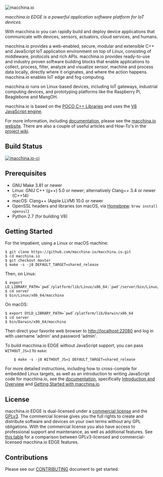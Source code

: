 ![macchina.io][logo]

*macchina.io EDGE is a powerful application software platform for IoT devices.*

With macchina.io you can rapidly build and deploy device applications that communicate with devices, sensors, actuators, cloud services, and humans.

macchina.io provides a web-enabled, secure, modular and extensible C++ and JavaScript IoT application environment on top of Linux, consisting of middleware, protocols and rich APIs.
macchina.io provides ready-to-use and industry proven software building blocks that enable applications to collect, process, filter, analyze and visualize sensor, machine and process data locally, directly where it originates, and where the action happens.
macchina.io enables IoT edge and fog computing.

macchina.io runs on Linux-based devices, including IoT gateways, industrial computing devices, and prototyping platforms like the Raspberry Pi, Beaglebone and MangOH.

macchina.io is based on the [POCO C++ Libraries](https://pocoproject.org) and
uses the [V8 JavaScript engine](https://developers.google.com/v8/).

For more information, including [documentation](https://macchina.io/docs), please see the
[macchina.io website](https://macchina.io). There are also a couple of useful articles and How-To's in the
[project wiki](https://github.com/macchina-io/macchina.io/wiki).


Build Status
------------

[![macchina.io-ci](https://github.com/macchina-io/macchina.io/actions/workflows/ci.yml/badge.svg?branch=develop)](https://github.com/macchina-io/macchina.io/actions/workflows/ci.yml)


Prerequisites
-------------

  - GNU Make 3.81 or newer
  - Linux: GNU C++ (g++) 5.0 or newer; alternatively Clang++ 3.4 or newer (C++14)
  - macOS: Clang++ (Apple LLVM) 10.0 or newer
  - OpenSSL headers and libraries (on macOS, via [Homebrew](http://brew.sh): `brew install openssl`)
  - Python 2.7 (for building V8)


Getting Started
---------------

For the impatient, using a Linux or macOS machine:

    $ git clone https://github.com/macchina-io/macchina.io.git
    $ cd macchina.io
    $ git checkout master
    $ make -s -j8 DEFAULT_TARGET=shared_release

Then, on Linux:

    $ export LD_LIBRARY_PATH=`pwd`/platform/lib/Linux/x86_64:`pwd`/server/bin/Linux/x86_64/codeCache
    $ cd server
    $ bin/Linux/x86_64/macchina

On macOS:

    $ export DYLD_LIBRARY_PATH=`pwd`/platform/lib/Darwin/x86_64
    $ cd server
    $ bin/Darwin/x86_64/macchina

Then direct your favorite web browser to <http://localhost:22080> and log in with username 'admin' and password 'admin'.

To build macchina.io EDGE without JavaScript support, you can pass `WITHOUT_JS=1` to `make`:

```
    $ make -s -j8 WITHOUT_JS=1 DEFAULT_TARGET=shared_release
```

For more detailed instructions, including how to cross-compile for embedded Linux targets,
as well as an introduction to writing JavaScript code for macchina.io, see
the [documentation](http://macchina.io/docs/index.html), specifically
[Introduction and Overview](http://macchina.io/docs/00100-MacchinaIntroduction.html) and
[Getting Started with macchina.io](http://macchina.io/docs/00100-MacchinaIntroduction.html).

License
-------

macchina.io EDGE is dual-licensed under a [commercial license](https://macchina.io/sdk_licensing.html)
and the [GPLv3](LICENSE.html). The commercial license gives you the full rights to create and distribute software and devices on
your own terms without any GPL obligations. With the commercial license you also have access to professional support and maintenance,
as well as additional features.
See [this table](https://macchina.io/sdk_licensing.html#table) for a comparison between
GPLv3-licensed and commercial-licensed macchina.io EDGE features.

Contributions
-------------

Please see our [CONTRIBUTING](https://github.com/macchina-io/macchina.io/blob/develop/CONTRIBUTING.md)
document to get started.

[logo]: doc/images/macchina_logo_320.png "macchina.io Logo"

